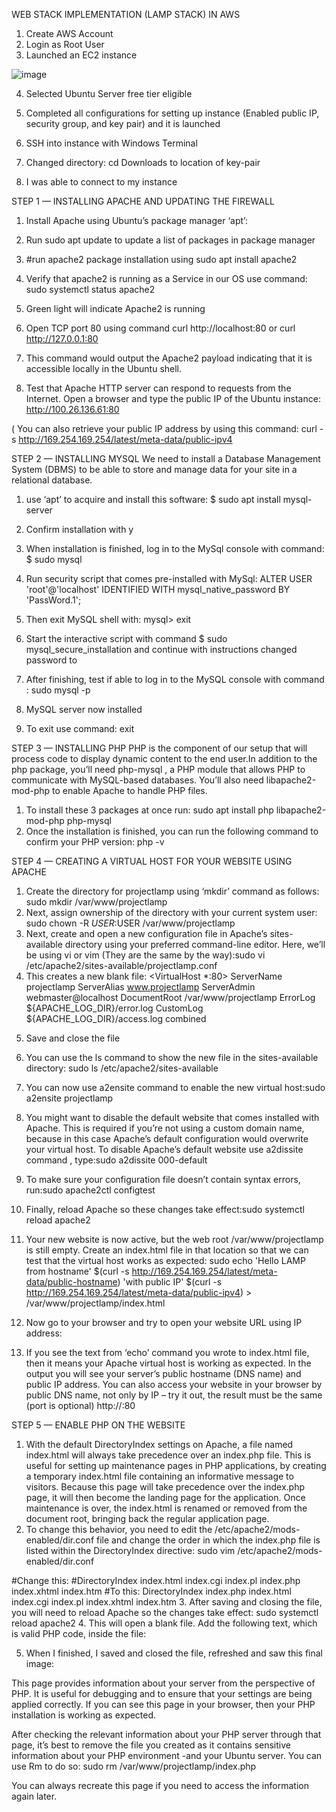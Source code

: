 WEB STACK IMPLEMENTATION (LAMP STACK) IN AWS
1.	Create AWS Account
2.	Login as Root User
3.	Launched an EC2 instance

![image](https://user-images.githubusercontent.com/120044190/217109416-4fb1c654-06c7-473a-a53d-7813c77bdb62.png) 

 



4.	Selected Ubuntu Server  free tier eligible
5.	Completed all configurations for setting up instance (Enabled public IP, security group, and key pair) and it is launched


 


6.	SSH into instance with Windows Terminal
7.	Changed directory: cd Downloads to location of key-pair
8.	I was able to connect to my instance 

 



STEP 1 — INSTALLING APACHE AND UPDATING THE FIREWALL
1.	Install Apache using Ubuntu’s package manager ‘apt’:
2.	Run sudo apt update to update a list of packages in package manager



 

3.	#run apache2 package installation using sudo apt install apache2
4.	Verify that apache2 is running as a Service in our OS use command: sudo systemctl status apache2

 

5.	Green light will indicate Apache2 is running
6.	Open TCP port 80 using command curl http://localhost:80
or
curl http://127.0.0.1:80

7.	This command would output the Apache2 payload indicating that it is accessible locally in the Ubuntu shell.
8.	Test that Apache HTTP server can respond to requests from the Internet. Open a browser and type the public IP of the Ubuntu instance: http://100.26.136.61:80

( You can also retrieve your public IP address by using this command: curl -s http://169.254.169.254/latest/meta-data/public-ipv4

 

STEP 2 — INSTALLING MYSQL
We need to install a Database Management System (DBMS) to be able to store and manage data for your site in a relational database.

1.	use ‘apt’ to acquire and install this software: $ sudo apt install mysql-server
2.	Confirm installation with y
3.	When installation is finished, log in to the MySql console with command: $ sudo mysql
 

4.	Run security script that comes pre-installed with MySql: ALTER USER 'root'@'localhost' IDENTIFIED WITH mysql_native_password BY 'PassWord.1';
5.	Then exit MySQL shell with: mysql> exit
6.	Start the interactive script with command $ sudo mysql_secure_installation and continue with instructions changed password to 
 

7.	After finishing, test if able to log in to the MySQL console with command : sudo mysql -p
8.	MySQL server now installed
 
9.	To exit use command:  exit

STEP 3 — INSTALLING PHP
 PHP is the component of our setup that will process code to display dynamic content to the end user.In addition to the php package, you’ll need php-mysql
, a PHP module that allows PHP to communicate with MySQL-based databases. You’ll also need libapache2-mod-php to enable Apache to handle PHP files.

1.	To install these 3 packages at once run: sudo apt install php libapache2-mod-php php-mysql
2.	Once the installation is finished, you can run the following command to confirm your PHP version: php -v 


 

 

STEP 4 — CREATING A VIRTUAL HOST FOR YOUR WEBSITE USING APACHE
1.	Create the directory for projectlamp using ‘mkdir’ command as follows: sudo mkdir /var/www/projectlamp
2.	Next, assign ownership of the directory with your current system user: sudo chown -R $USER:$USER /var/www/projectlamp
3.	Next, create and open a new configuration file in Apache’s sites-available directory using your preferred command-line editor. Here, we’ll be using vi or vim (They are the same by the way):sudo vi /etc/apache2/sites-available/projectlamp.conf
4.	This creates a new blank file: 
		<VirtualHost *:80>
    ServerName projectlamp
    ServerAlias www.projectlamp 
    ServerAdmin webmaster@localhost
    DocumentRoot /var/www/projectlamp
    ErrorLog ${APACHE_LOG_DIR}/error.log
    CustomLog ${APACHE_LOG_DIR}/access.log combined
</VirtualHost>

5.	Save and close the file
6.	You can use the ls command to show the new file in the sites-available directory: sudo ls /etc/apache2/sites-available
7.	You can now use a2ensite command to enable the new virtual host:sudo a2ensite projectlamp
8.	You might want to disable the default website that comes installed with Apache. This is required if you’re not using a custom domain name, because in this case Apache’s default configuration would overwrite your virtual host. To disable Apache’s default website use a2dissite command , type:sudo a2dissite 000-default
9.	To make sure your configuration file doesn’t contain syntax errors, run:sudo apache2ctl configtest
10.	Finally, reload Apache so these changes take effect:sudo systemctl reload apache2
11.	Your new website is now active, but the web root /var/www/projectlamp is still empty. Create an index.html file in that location so that we can test that the virtual host works as expected: 
		sudo echo 'Hello LAMP from hostname' $(curl -s http://169.254.169.254/latest/meta-data/public-hostname) 'with public IP' $(curl -s http://169.254.169.254/latest/meta-data/public-ipv4) > /var/www/projectlamp/index.html
12.	Now go to your browser and try to open your website URL using IP address:

 
13.	 If you see the text from ‘echo’ command you wrote to index.html file, then it means your Apache virtual host is working as expected.
In the output you will see your server’s public hostname (DNS name) and public IP address. You can also access your website in your browser by public DNS name, not only by IP – try it out, the result must be the same (port is optional)
http://<Public-DNS-Name>:80


STEP 5 — ENABLE PHP ON THE WEBSITE
1.	With the default DirectoryIndex settings on Apache, a file named index.html will always take precedence over an index.php file. This is useful for setting up maintenance pages in PHP applications, by creating a temporary index.html file containing an informative message to visitors. Because this page will take precedence over the index.php page, it will then become the landing page for the application. Once maintenance is over, the index.html is renamed or removed from the document root, bringing back the regular application page.
2.	To change this behavior, you need to edit the /etc/apache2/mods-enabled/dir.conf file and change the order in which the index.php file is listed within the DirectoryIndex directive: sudo vim /etc/apache2/mods-enabled/dir.conf


<IfModule mod_dir.c>
        #Change this:
        #DirectoryIndex index.html index.cgi index.pl index.php index.xhtml index.htm
        #To this:
        DirectoryIndex index.php index.html index.cgi index.pl index.xhtml index.htm
</IfModule>
3.	After saving and closing the file, you will need to reload Apache so the changes take effect: sudo systemctl reload apache2
4.	This will open a blank file. Add the following text, which is valid PHP code, inside the file:


 

5.	When I finished, I saved and closed the file, refreshed and saw this final image:

 


This page provides information about your server from the perspective of PHP. It is useful for debugging and to ensure that your settings are being applied correctly.
If you can see this page in your browser, then your PHP installation is working as expected.

After checking the relevant information about your PHP server through that page, it’s best to remove the file you created as it contains sensitive information about your PHP environment -and your Ubuntu server. You can use 
Rm  to do so: sudo rm /var/www/projectlamp/index.php

You can always recreate this page if you need to access the information again later.
